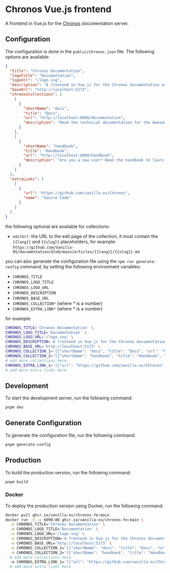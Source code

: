 # Chronos Vue.js frontend

A frontend in Vue.js for the [Chronos](https://github.com/vanilla-os/chronos)
documentation server.

## Configuration

The configuration is done in the `public/chronos.json` file. The following
options are available:

```json
{
  "title": "Chronos Documentation",
  "logoTitle": "Documentation",
  "logoUrl": "/logo.svg",
  "description": "A frontend in Vue.js for the Chronos documentation server.",
  "baseUrl": "http://localhost:5173",
  "chronosCollections": [
    [
      {
        "shortName": "docs",
        "title": "Docs",
        "url": "http://localhost:8080/documentation",
        "description": "Read the technical documentation for the Awesome project."
      }
    ],
    [
      {
        "shortName": "handbook",
        "title": "Handbook",
        "url": "http://localhost:8080/handbook",
        "description": "Are you a new user? Read the handbook to learn how to use the Awesome project."
      }
    ]
  ],
  "extraLinks": [
    [
      {
        "url": "https://github.com/vanilla-os/Chronos",
        "name": "Source Code"
      }
    ]
  ]
}
```

the following optional are available for collections:

- `editUrl`: the URL to the edit page of the collection, it must contain the
  `{{lang}}` and `{{slug}}` placeholders, for example:
  `https://github.com/Vanilla-OS/documentation/blob/main/articles/{{lang}}/{{slug}}.md`

you can also generate the configuration file using the `npm run generate-config`
command, by setting the following environment variables:

- `CHRONOS_TITLE`
- `CHRONOS_LOGO_TITLE`
- `CHRONOS_LOGO_URL`
- `CHRONOS_DESCRIPTION`
- `CHRONOS_BASE_URL`
- `CHRONOS_COLLECTION*` (where \* is a number)
- `CHRONOS_EXTRA_LINK*` (where \* is a number)

for example:

```bash
CHRONOS_TITLE='Chronos Documentation' \
CHRONOS_LOGO_TITLE='Documentation' \
CHRONOS_LOGO_URL='/logo.svg' \
CHRONOS_DESCRIPTION='A frontend in Vue.js for the Chronos documentation server.' \
CHRONOS_BASE_URL='http://localhost:5173' \
CHRONOS_COLLECTION_1='[{"shortName": "docs", "title": "Docs", "url": "http://localhost:8080/documentation", "description": "Read the technical documentation for the Awesome project."}]' \
CHRONOS_COLLECTION_2='[{"shortName": "handbook", "title": "Handbook", "url": "http://localhost:8080/handbook", "description": "Are you a new user? Read the handbook to learn how to use the Awesome project."}]' \
# add more collections here
CHRONOS_EXTRA_LINK_1='[{"url": "https://github.com/vanilla-os/Chronos", "name": "Source Code"}]' \
# add more extra links here
```

## Development

To start the development server, run the following command:

```bash
pnpm dev
```

## Generate Configuration

To generate the configuration file, run the following command:

```bash
pnpm generate-config
```

## Production

To build the production version, run the following command:

```bash
pnpm build
```

### Docker

To deploy the production version using Docker, run the following command:

```bash
docker pull ghcr.io/vanilla-os/chronos-fe:main
docker run -d -p 6090:80 ghcr.io/vanilla-os/chronos-fe:main \
  -e CHRONOS_TITLE='Chronos Documentation' \
  -e CHRONOS_LOGO_TITLE='Documentation' \
  -e CHRONOS_LOGO_URL='/logo.svg' \
  -e CHRONOS_DESCRIPTION='A frontend in Vue.js for the Chronos documentation server.' \
  -e CHRONOS_BASE_URL='http://localhost:5173' \
  -e CHRONOS_COLLECTION_1='[{"shortName": "docs", "title": "Docs", "url": "http://localhost:8080/documentation", "description": "Read the technical documentation for the Awesome project."}]' \
  -e CHRONOS_COLLECTION_2='[{"shortName": "handbook", "title": "Handbook", "url": "http://localhost:8080/handbook", "description": "Are you a new user? Read the handbook to learn how to use the Awesome project."}]' \
  # add more collections here
  -e CHRONOS_EXTRA_LINK_1='[{"url": "https://github.com/vanilla-os/Chronos", "name": "Source Code"}]' \
  # add more extra links here
```
